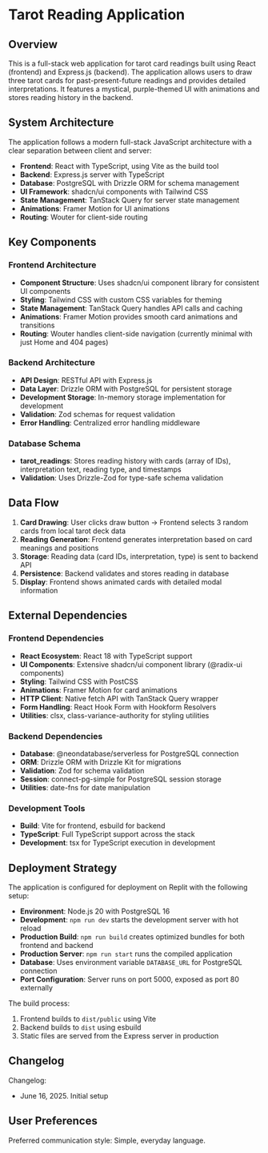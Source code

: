 # Tarot Reading Application

## Overview

This is a full-stack web application for tarot card readings built using React (frontend) and Express.js (backend). The application allows users to draw three tarot cards for past-present-future readings and provides detailed interpretations. It features a mystical, purple-themed UI with animations and stores reading history in the backend.

## System Architecture

The application follows a modern full-stack JavaScript architecture with a clear separation between client and server:

- **Frontend**: React with TypeScript, using Vite as the build tool
- **Backend**: Express.js server with TypeScript
- **Database**: PostgreSQL with Drizzle ORM for schema management
- **UI Framework**: shadcn/ui components with Tailwind CSS
- **State Management**: TanStack Query for server state management
- **Animations**: Framer Motion for UI animations
- **Routing**: Wouter for client-side routing

## Key Components

### Frontend Architecture
- **Component Structure**: Uses shadcn/ui component library for consistent UI components
- **Styling**: Tailwind CSS with custom CSS variables for theming
- **State Management**: TanStack Query handles API calls and caching
- **Animations**: Framer Motion provides smooth card animations and transitions
- **Routing**: Wouter handles client-side navigation (currently minimal with just Home and 404 pages)

### Backend Architecture
- **API Design**: RESTful API with Express.js
- **Data Layer**: Drizzle ORM with PostgreSQL for persistent storage
- **Development Storage**: In-memory storage implementation for development
- **Validation**: Zod schemas for request validation
- **Error Handling**: Centralized error handling middleware

### Database Schema
- **tarot_readings**: Stores reading history with cards (array of IDs), interpretation text, reading type, and timestamps
- **Validation**: Uses Drizzle-Zod for type-safe schema validation

## Data Flow

1. **Card Drawing**: User clicks draw button → Frontend selects 3 random cards from local tarot deck data
2. **Reading Generation**: Frontend generates interpretation based on card meanings and positions
3. **Storage**: Reading data (card IDs, interpretation, type) is sent to backend API
4. **Persistence**: Backend validates and stores reading in database
5. **Display**: Frontend shows animated cards with detailed modal information

## External Dependencies

### Frontend Dependencies
- **React Ecosystem**: React 18 with TypeScript support
- **UI Components**: Extensive shadcn/ui component library (@radix-ui components)
- **Styling**: Tailwind CSS with PostCSS
- **Animations**: Framer Motion for card animations
- **HTTP Client**: Native fetch API with TanStack Query wrapper
- **Form Handling**: React Hook Form with Hookform Resolvers
- **Utilities**: clsx, class-variance-authority for styling utilities

### Backend Dependencies
- **Database**: @neondatabase/serverless for PostgreSQL connection
- **ORM**: Drizzle ORM with Drizzle Kit for migrations
- **Validation**: Zod for schema validation
- **Session**: connect-pg-simple for PostgreSQL session storage
- **Utilities**: date-fns for date manipulation

### Development Tools
- **Build**: Vite for frontend, esbuild for backend
- **TypeScript**: Full TypeScript support across the stack
- **Development**: tsx for TypeScript execution in development

## Deployment Strategy

The application is configured for deployment on Replit with the following setup:

- **Environment**: Node.js 20 with PostgreSQL 16
- **Development**: `npm run dev` starts the development server with hot reload
- **Production Build**: `npm run build` creates optimized bundles for both frontend and backend
- **Production Server**: `npm run start` runs the compiled application
- **Database**: Uses environment variable `DATABASE_URL` for PostgreSQL connection
- **Port Configuration**: Server runs on port 5000, exposed as port 80 externally

The build process:
1. Frontend builds to `dist/public` using Vite
2. Backend builds to `dist` using esbuild
3. Static files are served from the Express server in production

## Changelog

Changelog:
- June 16, 2025. Initial setup

## User Preferences

Preferred communication style: Simple, everyday language.